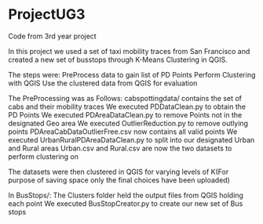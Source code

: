 # ProjectUG3
Code from 3rd year project

In this project we used a set of taxi mobility traces from San Francisco and created a new set of busstops through K-Means Clustering in QGIS.

The steps were:
  PreProcess data to gain list of PD Points
  Perform Clustering with QGIS
  Use the clustered data from QGIS for evaluation
  
The PreProcessing was as Follows:
  cabspottingdata/ contains the set of cabs and their mobility traces
    We executed PDDataClean.py to obtain the PD Points
    We executed PDAreaDataClean.py to remove Points not in the designated Geo area
    We executed OutlierReduction.py to remove outlying points
  PDAreaCabDataOutlierFree.csv now contains all valid points
    We executed UrbanRuralPDAreaDataClean.py to split into our designated Urban and Rural areas
  Urban.csv and Rural.csv are now the two datasets to perform clustering on
  
The datasets were then clustered in QGIS for varying levels of K(For purpose of saving space only the final choices have been uploaded)

In BusStops/:
  The Clusters folder held the output files from QGIS holding each point
    We executed BusStopCreator.py to create our new set of Bus stops
